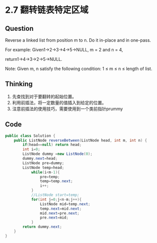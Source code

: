 # 2.7 翻转链表特定区域

## Question
Reverse a linked list from position m to n. Do it in-place and in one-pass.

For example:
Given1->2->3->4->5->NULL, m = 2 and n = 4,

return1->4->3->2->5->NULL.

Note: 
Given m, n satisfy the following condition:
1 ≤ m ≤ n ≤ length of list.

## Thinking
1. 先查找到对于要翻转的起始位置。
2. 利用前插法，将一定数量的值插入到给定的位置。
3. 注意前插法的使用技巧，需要使用到一个类前指针prummy

## Code
```java
public class Solution {
    public ListNode reverseBetween(ListNode head, int m, int n) {
        if(head==null) return head;
        int i=0;
        ListNode dummy =new ListNode(0);
        dummy.next=head;
        ListNode pre=dummy;
        ListNode temp=head;
            while(i<m-1){
                pre=temp;
                temp=temp.next;
                i++;
            }
            //ListNode start=temp;
            for(int j=0;j<n-m;j++){
                ListNode mid=temp.next;
                temp.next=mid.next;
                mid.next=pre.next;
                pre.next=mid;
            }
        return dummy.next;
    }
}
```
